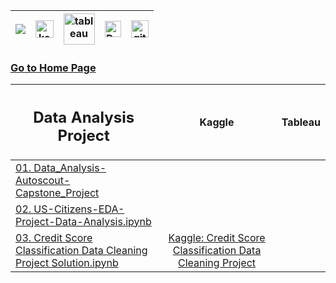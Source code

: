 | [![](https://img.shields.io/badge/linkedin-%230077B5.svg?&style=for-the-badge&logo=linkedin&logoColor=white)][Linkedin] | [<img src="https://www.kaggle.com/static/images/site-logo.svg" alt="kaggle" height="28.5"/>][kaggle] | [<img src="https://www.tableau.com/sites/default/files/2021-05/tableau_rgb_500x104.png" alt="tableau" height="50"/>][tableau] | [<picture><source media="(prefers-color-scheme: dark)" srcset="https://theme.zdassets.com/theme_assets/224203/4a55138e21ad44a9c72c8295181c79fe938a2ae6.svg" alt="kaggle" height="26"><img alt="Dark" src="https://cdn-static-1.medium.com/sites/medium.com/about/images/Medium-Logo-Black-RGB-1.svg" alt="kaggle" height="26"></picture>][medium] | [<img src="https://user-images.githubusercontent.com/94930605/160260064-ff3aa908-cbfd-4350-ab28-a26a0b7a1819.png" alt="github_pages" height="28.5"/>][github_pages] |
|:-:|:-:|:-:|:-:|:-:|

### [Go to Home Page](https://github.com/celik-muhammed)

| <h2 align='center'>Data Analysis Project</h2> | Kaggle | Tableau |
|:--|:-:|:-:|
| [01. Data_Analysis-Autoscout-Capstone_Project](./Data_Analysis-Autoscout-Capstone_Project/README.md) | [](#) |
| [02. US-Citizens-EDA-Project-Data-Analysis.ipynb](./US-Citizens-EDA-Project-Data-Analysis.ipynb) | [](#) |
| [03. Credit Score Classification Data Cleaning Project Solution.ipynb](./Credit-Score-Classification-Data-Cleaning-Project-Solution.ipynb) | [Kaggle: Credit Score Classification Data Cleaning Project](https://www.kaggle.com/code/clkmuhammed/credit-score-classification-data-cleaning-project/notebook) |



<!-- CHANGE-05 .../myname/ myname yerine profil user name yaz -->
[Linkedin]: https://www.linkedin.com/in/çelik-muhammed/ "LinkedIn"
[kaggle]: https://www.kaggle.com/clkmuhammed "Kaggle Page"
[tableau]: https://public.tableau.com/app/profile/celikmuhammed "Tableau Page"
[medium]: https://celik-muhammed.medium.com/ "Medium Page"
[github_pages]: https://celik-muhammed.github.io/ "GitHub Pages"
